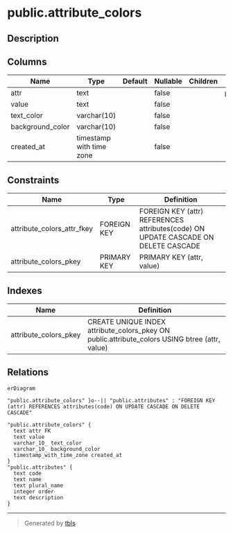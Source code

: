 # public.attribute_colors

## Description

## Columns

| Name | Type | Default | Nullable | Children | Parents | Comment |
| ---- | ---- | ------- | -------- | -------- | ------- | ------- |
| attr | text |  | false |  | [public.attributes](public.attributes.md) |  |
| value | text |  | false |  |  |  |
| text_color | varchar(10) |  | false |  |  |  |
| background_color | varchar(10) |  | false |  |  |  |
| created_at | timestamp with time zone |  | false |  |  |  |

## Constraints

| Name | Type | Definition |
| ---- | ---- | ---------- |
| attribute_colors_attr_fkey | FOREIGN KEY | FOREIGN KEY (attr) REFERENCES attributes(code) ON UPDATE CASCADE ON DELETE CASCADE |
| attribute_colors_pkey | PRIMARY KEY | PRIMARY KEY (attr, value) |

## Indexes

| Name | Definition |
| ---- | ---------- |
| attribute_colors_pkey | CREATE UNIQUE INDEX attribute_colors_pkey ON public.attribute_colors USING btree (attr, value) |

## Relations

```mermaid
erDiagram

"public.attribute_colors" }o--|| "public.attributes" : "FOREIGN KEY (attr) REFERENCES attributes(code) ON UPDATE CASCADE ON DELETE CASCADE"

"public.attribute_colors" {
  text attr FK
  text value
  varchar_10_ text_color
  varchar_10_ background_color
  timestamp_with_time_zone created_at
}
"public.attributes" {
  text code
  text name
  text plural_name
  integer order
  text description
}
```

---

> Generated by [tbls](https://github.com/k1LoW/tbls)

